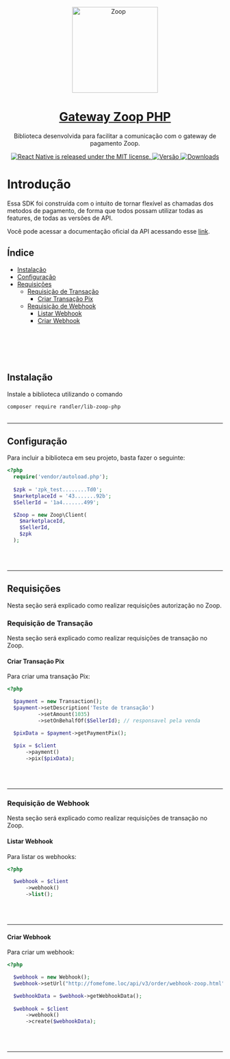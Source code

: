 <p align="center">
  <a href="https://github.com/randler/Zoop-php">
    <img alt="Zoop" src="https://zoop.com.br/wp-content/themes/zoop/img/novo/logo_zoop.svg" width="200">
  </a>
</p>

<h1 align="center">
  <a href="https://github.com/randler/Zoop-php">
    Gateway Zoop PHP
  </a>
</h1>
<p align="center">
  Biblioteca desenvolvida para facilitar a comunicação com o gateway de pagamento Zoop.
</p>

<p align="center">
  <a href="https://github.com/facebook/react-native/blob/master/LICENSE">
    <img src="https://img.shields.io/badge/license-MIT-blue.svg" alt="React Native is released under the MIT license." />
  </a>
  <a href="https://github.com/codificar/delivery-api-php/releases/">
    <img src="https://img.shields.io/badge/vers%C3%A3o-2.0.0-green" alt="Versão" />
  </a>
  <a href="https://packagist.org/packages/randler/lib-zoop-php">
    <img src="https://img.shields.io/packagist/dt/randler/lib-zoop-php.svg" alt="Downloads" />
  </a>
</p>

# Introdução

Essa SDK foi construída com o intuito de tornar flexível as chamadas dos metodos de pagamento, de forma que todos possam utilizar todas as features, de todas as versões de API.

Você pode acessar a documentação oficial da API acessando esse [link](https://developers.Zoop.io/manual/ecommerce#vis%C3%A3o-geral-Zoop-e-commerce).


## Índice

- [Instalação](#instalação)
- [Configuração](#configuração)
- [Requisições](#requisições)
  - [Requisição de Transação](#requisição-de-transação)
    - [Criar Transação Pix](#criar-transação-pix)
  - [Requisição de Webhook](#requisição-de-webhook)
    - [Listar Webhook](#listar-webhook)
    - [Criar Webhook](#criar-webhook)
<br>
<br>
<br>
<br>


## Instalação

Instale a biblioteca utilizando o comando

`composer require randler/lib-zoop-php`
<br>
<br>
<hr>

## Configuração

Para incluir a biblioteca em seu projeto, basta fazer o seguinte:

```php
<?php
  require('vendor/autoload.php');
  
  $zpk = 'zpk_test........Td0';
  $marketplaceId = '43.......92b';
  $SellerId = '1a4.......499';

  $Zoop = new Zoop\Client(
    $marketplaceId, 
    $SellerId, 
    $zpk
  );
```
<br>
<br>
<hr>

## Requisições

Nesta seção será explicado como realizar requisições autorização no Zoop.
<br>

### Requisição de Transação

Nesta seção será explicado como realizar requisições de transação no Zoop.
#### Criar Transação Pix

Para criar uma transação Pix:

```php
<?php

  $payment = new Transaction();
  $payment->setDescription('Teste de transação')
          ->setAmount(1035)
          ->setOnBehalfOf($SellerId); // responsavel pela venda

  $pixData = $payment->getPaymentPix();
  
  $pix = $client
      ->payment()
      ->pix($pixData);
```
<br>
<br>
<hr>

### Requisição de Webhook

Nesta seção será explicado como realizar requisições de transação no Zoop.


#### Listar Webhook

Para listar os webhooks:

```php
<?php

  $webhook = $client
      ->webhook()
      ->list();
```
<br>
<br>
<hr>

#### Criar Webhook

Para criar um webhook:

```php
<?php

  $webhook = new Webhook();
  $webhook->setUrl("http://fomefome.loc/api/v3/order/webhook-zoop.html"); // responsavel pela venda

  $webhookData = $webhook->getWebhookData();
        
  $webhook = $client
      ->webhook()
      ->create($webhookData);
```
<br>
<br>
<hr>
<br>
